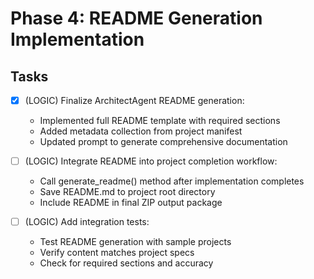 # Phase 4: README Generation Implementation

## Tasks
- [x] (LOGIC) Finalize ArchitectAgent README generation:
    - Implemented full README template with required sections
    - Added metadata collection from project manifest
    - Updated prompt to generate comprehensive documentation

- [ ] (LOGIC) Integrate README into project completion workflow:
    - Call generate_readme() method after implementation completes
    - Save README.md to project root directory
    - Include README in final ZIP output package

- [ ] (LOGIC) Add integration tests:
    - Test README generation with sample projects
    - Verify content matches project specs
    - Check for required sections and accuracy